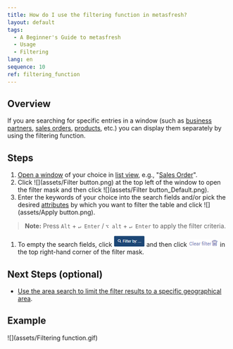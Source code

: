 ```yaml
---
title: How do I use the filtering function in metasfresh?
layout: default
tags:
  - A Beginner's Guide to metasfresh
  - Usage
  - Filtering
lang: en
sequence: 10
ref: filtering_function
---
```


## Overview
If you are searching for specific entries in a window (such as [business partners](New_Business_Partner), [sales orders](SalesOrder_recording), [products](NewProduct), etc.) you can display them separately by using the filtering function.

## Steps
1. [Open a window](Menu) of your choice in [list view](ViewModes), e.g., "[Sales Order](Menu)".
1. Click ![](assets/Filter button.png) at the top left of the window to open the filter mask and then click ![](assets/Filter button_Default.png).
1. Enter the keywords of your choice into the search fields and/or pick the desired [attributes](Add_attributes_to_BP) by which you want to filter the table and click ![](assets/Apply button.png).
 >**Note:** Press `Alt` + `↵ Enter` / `⌥ alt` + `↵ Enter` to apply the filter criteria.

1. To empty the search fields, click ![](assets/Filter_by_X.png) and then click ![](assets/Clear_filter.png) in the top right-hand corner of the filter mask.

## Next Steps (optional)
- [Use the area search to limit the filter results to a specific geographical area](Area_search_geocoding).

## Example
![](assets/Filtering function.gif)
